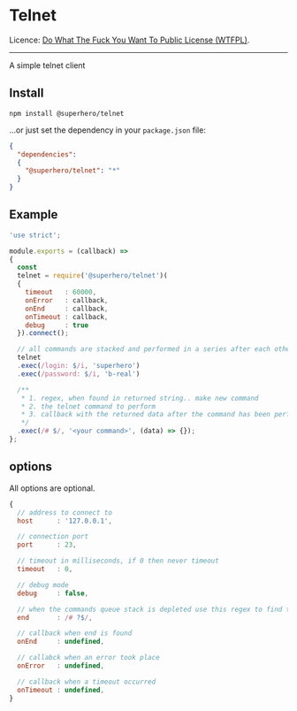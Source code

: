 # Telnet

Licence: [Do What The Fuck You Want To Public License (WTFPL)](http://www.wtfpl.net/about/).

---

A simple telnet client

## Install

`npm install @superhero/telnet`

...or just set the dependency in your `package.json` file:

```json
{
  "dependencies":
  {
    "@superhero/telnet": "*"
  }
}
```

## Example

```javascript
'use strict';

module.exports = (callback) =>
{
  const
  telnet = require('@superhero/telnet')(
  {
    timeout   : 60000,
    onError   : callback,
    onEnd     : callback,
    onTimeout : callback,
    debug     : true
  }).connect();

  // all commands are stacked and performed in a series after each other.
  telnet
  .exec(/login: $/i, 'superhero')
  .exec(/password: $/i, 'b-real')

  /**
   * 1. regex, when found in returned string.. make new command
   * 2. the telnet command to perform
   * 3. callback with the returned data after the command has been performed
   */
  .exec(/# $/, '<your command>', (data) => {});
};
```

## options

All options are optional.

```javascript
{
  // address to connect to
  host      : '127.0.0.1',

  // connection port
  port      : 23,

  // timeout in milliseconds, if 0 then never timeout
  timeout   : 0,

  // debug mode
  debug     : false,

  // when the commands queue stack is depleted use this regex to find the end  
  end       : /# ?$/,

  // callback when end is found
  onEnd     : undefined,

  // callabck when an error took place
  onError   : undefined,

  // callback when a timeout occurred
  onTimeout : undefined,
}
```

